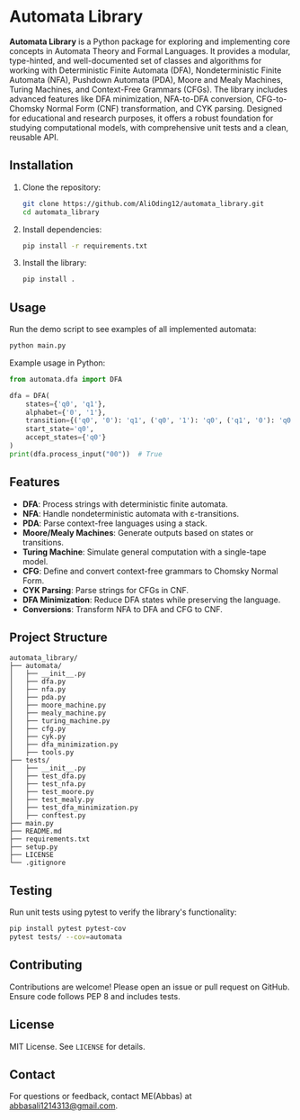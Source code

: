 # Automata Library

**Automata Library** is a Python package for exploring and implementing core concepts in Automata Theory and Formal Languages. It provides a modular, type-hinted, and well-documented set of classes and algorithms for working with Deterministic Finite Automata (DFA), Nondeterministic Finite Automata (NFA), Pushdown Automata (PDA), Moore and Mealy Machines, Turing Machines, and Context-Free Grammars (CFGs). The library includes advanced features like DFA minimization, NFA-to-DFA conversion, CFG-to-Chomsky Normal Form (CNF) transformation, and CYK parsing. Designed for educational and research purposes, it offers a robust foundation for studying computational models, with comprehensive unit tests and a clean, reusable API.

## Installation

1. Clone the repository:
   ```bash
   git clone https://github.com/AliOding12/automata_library.git
   cd automata_library
   ```

2. Install dependencies:
   ```bash
   pip install -r requirements.txt
   ```

3. Install the library:
   ```bash
   pip install .
   ```

## Usage

Run the demo script to see examples of all implemented automata:
```bash
python main.py
```

Example usage in Python:
```python
from automata.dfa import DFA

dfa = DFA(
    states={'q0', 'q1'},
    alphabet={'0', '1'},
    transition={('q0', '0'): 'q1', ('q0', '1'): 'q0', ('q1', '0'): 'q0', ('q1', '1'): 'q1'},
    start_state='q0',
    accept_states={'q0'}
)
print(dfa.process_input("00"))  # True
```

## Features

- **DFA**: Process strings with deterministic finite automata.
- **NFA**: Handle nondeterministic automata with ε-transitions.
- **PDA**: Parse context-free languages using a stack.
- **Moore/Mealy Machines**: Generate outputs based on states or transitions.
- **Turing Machine**: Simulate general computation with a single-tape model.
- **CFG**: Define and convert context-free grammars to Chomsky Normal Form.
- **CYK Parsing**: Parse strings for CFGs in CNF.
- **DFA Minimization**: Reduce DFA states while preserving the language.
- **Conversions**: Transform NFA to DFA and CFG to CNF.

## Project Structure

```
automata_library/
├── automata/
│   ├── __init__.py
│   ├── dfa.py
│   ├── nfa.py
│   ├── pda.py
│   ├── moore_machine.py
│   ├── mealy_machine.py
│   ├── turing_machine.py
│   ├── cfg.py
│   ├── cyk.py
│   ├── dfa_minimization.py
│   ├── tools.py
├── tests/
│   ├── __init__.py
│   ├── test_dfa.py
│   ├── test_nfa.py
│   ├── test_moore.py
│   ├── test_mealy.py
│   ├── test_dfa_minimization.py
│   ├── conftest.py
├── main.py
├── README.md
├── requirements.txt
├── setup.py
├── LICENSE
└── .gitignore
```

## Testing

Run unit tests using pytest to verify the library's functionality:
```bash
pip install pytest pytest-cov
pytest tests/ --cov=automata
```

## Contributing

Contributions are welcome! Please open an issue or pull request on GitHub. Ensure code follows PEP 8 and includes tests.

## License

MIT License. See `LICENSE` for details.

## Contact

For questions or feedback, contact ME(Abbas) at abbasali1214313@gmail.com.